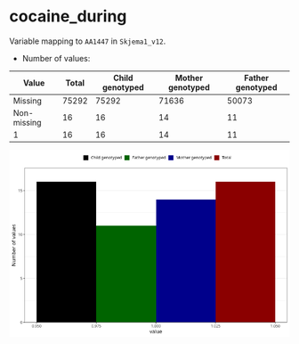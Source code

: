 # cocaine_during
Variable mapping to `AA1447` in `Skjema1_v12`.
- Number of values:

| Value | Total | Child genotyped | Mother genotyped | Father genotyped |
| ----- | ----- | --------------- | ---------------- | ---------------- |
| Missing | 75292 | 75292 | 71636 | 50073 |
| Non-missing | 16 | 16 | 14 | 11 |
| 1 | 16 | 16 | 14 | 11 |



![](cocaine_during_n.png)



